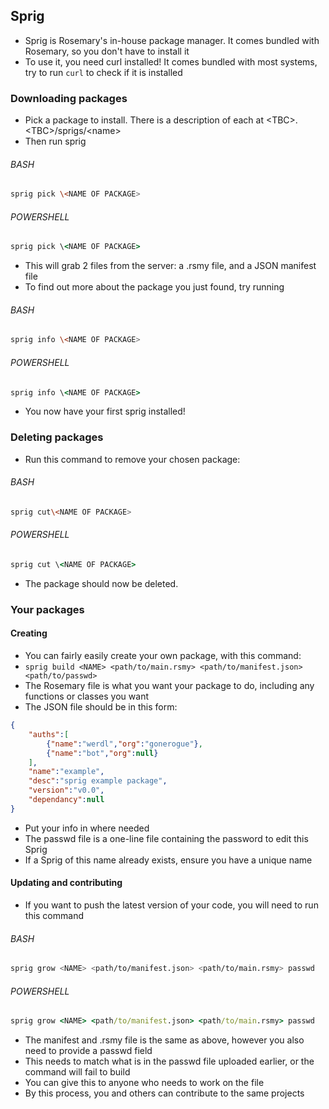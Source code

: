 ## Sprig
- Sprig is Rosemary's in-house package manager. It comes bundled with Rosemary, so you don't have to install it
- To use it, you need curl installed! It comes bundled with most systems, try to run ```curl``` to check if it is installed
### Downloading packages
- Pick a package to install. There is a description of each at \<TBC>.\<TBC>/sprigs/\<name>
- Then run sprig
###### BASH
```bash
sprig pick \<NAME OF PACKAGE>
```
###### POWERSHELL
```cmd
sprig pick \<NAME OF PACKAGE>
```
- This will grab 2 files from the server: a .rsmy file, and a JSON manifest file
- To find out more about the package you just found, try running
###### BASH
```bash
sprig info \<NAME OF PACKAGE>
```
###### POWERSHELL
```cmd
sprig info \<NAME OF PACKAGE>
```
- You now have your first sprig installed!
### Deleting packages
- Run this command to remove your chosen package:  
###### BASH
```bash
sprig cut\<NAME OF PACKAGE>
```
###### POWERSHELL
```cmd
sprig cut \<NAME OF PACKAGE>
```
- The package should now be deleted.
### Your packages
#### Creating
- You can fairly easily create your own package, with this command:
- `sprig build <NAME> <path/to/main.rsmy> <path/to/manifest.json> <path/to/passwd>`
- The Rosemary file is what you want your package to do, including any functions or classes you want
- The JSON file should be in this form:
```json
{
    "auths":[
        {"name":"werdl","org":"gonerogue"},
        {"name":"bot","org":null}
    ],
    "name":"example",
    "desc":"sprig example package",
    "version":"v0.0",
    "dependancy":null
}
```
- Put your info in where needed
- The passwd file is a one-line file containing the password to edit this Sprig
- If a Sprig of this name already exists, ensure you have a unique name
#### Updating and contributing
- If you want to push the latest version of your code, you will need to run this command
###### BASH
```bash
sprig grow <NAME> <path/to/manifest.json> <path/to/main.rsmy> passwd
```
###### POWERSHELL
```cmd
sprig grow <NAME> <path/to/manifest.json> <path/to/main.rsmy> passwd
```
- The manifest and .rsmy file is the same as above, however you also need to provide a passwd field
- This needs to match what is in the passwd file uploaded earlier, or the command will fail to build
- You can give this to anyone who needs to work on the file
- By this process, you and others can contribute to the same projects
